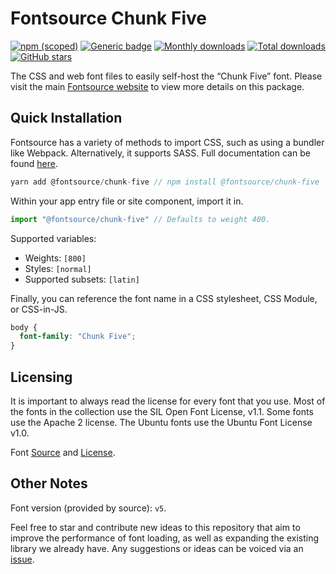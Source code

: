 # Fontsource Chunk Five

[![npm (scoped)](https://img.shields.io/npm/v/@fontsource/chunk-five?color=brightgreen)](https://www.npmjs.com/package/@fontsource/chunk-five) [![Generic badge](https://img.shields.io/badge/fontsource-passing-brightgreen)](https://github.com/fontsource/fontsource) [![Monthly downloads](https://badgen.net/npm/dm/@fontsource/chunk-five)](https://github.com/fontsource/fontsource) [![Total downloads](https://badgen.net/npm/dt/@fontsource/chunk-five)](https://github.com/fontsource/fontsource) [![GitHub stars](https://img.shields.io/github/stars/fontsource/fontsource.svg?style=social&label=Star)](https://github.com/fontsource/fontsource/stargazers)

The CSS and web font files to easily self-host the “Chunk Five” font. Please visit the main [Fontsource website](https://fontsource.org/fonts/chunk-five) to view more details on this package.

## Quick Installation

Fontsource has a variety of methods to import CSS, such as using a bundler like Webpack. Alternatively, it supports SASS. Full documentation can be found [here](https://fontsource.org/docs/introduction).

```javascript
yarn add @fontsource/chunk-five // npm install @fontsource/chunk-five
```

Within your app entry file or site component, import it in.

```javascript
import "@fontsource/chunk-five" // Defaults to weight 400.
```

Supported variables:

- Weights: `[800]`
- Styles: `[normal]`
- Supported subsets: `[latin]`

Finally, you can reference the font name in a CSS stylesheet, CSS Module, or CSS-in-JS.

```css
body {
  font-family: "Chunk Five";
}
```

## Licensing

It is important to always read the license for every font that you use.
Most of the fonts in the collection use the SIL Open Font License, v1.1. Some fonts use the Apache 2 license. The Ubuntu fonts use the Ubuntu Font License v1.0.

Font [Source](https://github.com/theleagueof/chunk) and [License](https://github.com/theleagueof/chunk/blob/master/Open%20Font%20License.markdown).

## Other Notes

Font version (provided by source): `v5`.

Feel free to star and contribute new ideas to this repository that aim to improve the performance of font loading, as well as expanding the existing library we already have. Any suggestions or ideas can be voiced via an [issue](https://github.com/fontsource/fontsource/issues).
